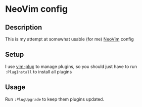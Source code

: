 # NeoVim config

## Description
This is my attempt at somewhat usable (for me) [NeoVim](https://neovim.io/) config

## Setup
I use [vim-plug](https://github.com/junegunn/vim-plug) to manage plugins, so you should just have to run `:PlugInstall`
to install all plugins

## Usage
Run `:PlugUpgrade` to keep them plugins updated.
